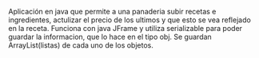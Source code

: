 Aplicación en java que permite a una panaderia subir recetas e ingredientes, actulizar el precio de los ultimos y que esto se vea reflejado en la receta.
Funciona con java JFrame y utiliza serializable para poder guardar la informacion, que lo hace en el tipo obj. Se guardan ArrayList(listas) de cada uno de los objetos.
